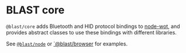 # BLAST core
`@blast/core` adds Bluetooth and HID protocol bindings to [node-wot](https://github.com/eclipse-thingweb/node-wot/), and provides abstract classes to use these bindings with different libraries.

See [`@blast/node`](../node/) or [`@blast/browser](../browser/) for examples.
